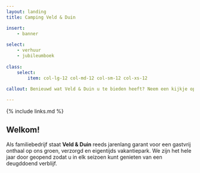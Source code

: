 ```yaml
---
layout: landing
title: Camping Veld & Duin

insert:
    - banner
    
select:
    - verhuur
    - jubileumboek
    
class:
    select:
        item: col-lg-12 col-md-12 col-sm-12 col-xs-12
        
callout: Benieuwd wat Veld & Duin u te bieden heeft? Neem een kijkje op onze site en ontdek de vakantieformule die het beste bij u past. Graag tot binnenkort!

---
```

{% include links.md %}

## Welkom!

Als familiebedrijf staat **Veld & Duin** reeds jarenlang garant voor een gastvrij onthaal op ons groen, verzorgd en eigentijds vakantiepark.
We zijn het hele jaar door geopend zodat u in elk seizoen kunt genieten van een deugddoend verblijf.

